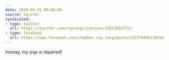 ```yaml
---
date: 2010-04-25 09:40:09
source: twitter
syndicated:
- type: twitter
  url: https://twitter.com/roytang/statuses/12813814773/
- type: facebook
  url: https://www.facebook.com/stephen.roy.tang/posts/115778495110293
---
```


hooray, my psp is repaired!